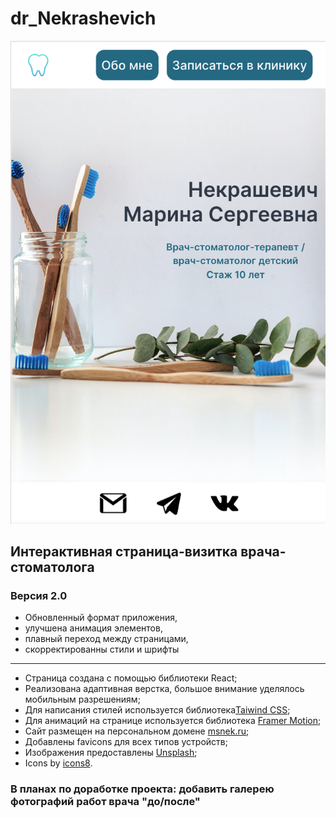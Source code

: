 <h1>dr_Nekrashevich</h1>

![screen](/src/images/screenForReadMe.png)

<h2>Интерактивная страница-визитка врача-стоматолога</h2>

<h3>Версия 2.0</h3>

+ Обновленный формат приложения,
+ улучшена анимация элементов,
+ плавный переход между страницами,
+ скорректированны стили и шрифты

___

+ Страница создана с помощью библиотеки React;
+ Реализована адаптивная верстка, большое внимание уделялось мобильным разрешениям;
+ Для написания стилей используется библиотека[Taiwind CSS](https://tailwindui.com/?ref=top);
+ Для анимаций на странице используется библиотека [Framer Motion](https://www.framer.com/motion/);
+ Сайт размещен на персональном домене [msnek.ru](https://msnek.ru/);
+ Добавлены favicons для всех типов устройств;
+ Изображения предоставлены [Unsplash](https://unsplash.com/);
+ Icons by [icons8](https://icons8.ru/).

<h3>В планах по доработке проекта: добавить галерею фотографий работ врача "до/после"</h3>

